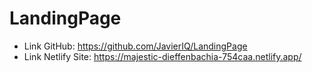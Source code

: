 # LandingPage
 
- Link GitHub: https://github.com/JavierIQ/LandingPage
- Link Netlify Site: https://majestic-dieffenbachia-754caa.netlify.app/
